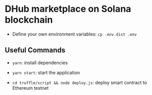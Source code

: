 # DHub marketplace on Solana blockchain

- Define your own environment variables: `cp .env.dist .env`

## Useful Commands

- `yarn`: install dependencies
- `yarn start`: start the application

- `cd truffle/script && node deploy.js`: deploy smart contract to Ethereum testnet